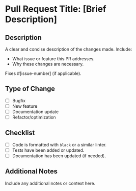 # Pull Request Title: [Brief Description]

## Description

A clear and concise description of the changes made. Include:
- What issue or feature this PR addresses.
- Why these changes are necessary.

Fixes #[issue-number] (if applicable).

## Type of Change
- [ ] Bugfix
- [ ] New feature
- [ ] Documentation update
- [ ] Refactor/optimization

## Checklist
- [ ] Code is formatted with `black` or a similar linter.
- [ ] Tests have been added or updated.
- [ ] Documentation has been updated (if needed).

## Additional Notes
Include any additional notes or context here.
